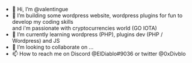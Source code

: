- 👋 Hi, I’m @valentingue
- 👀 I’m building some wordpress website, wordpress plugins for fun to develop my coding skills </br>
  and i'm passionate with cryptocurrencies world (GO IOTA)
- 🌱 I’m currently learning wordpress (PHP), plugins dev (PHP / Wordpress) and JS
- 💞️ I’m looking to collaborate on ...
- 📫 How to reach me on Discord @ElDiablo#9036 or twitter @0xDivblo


